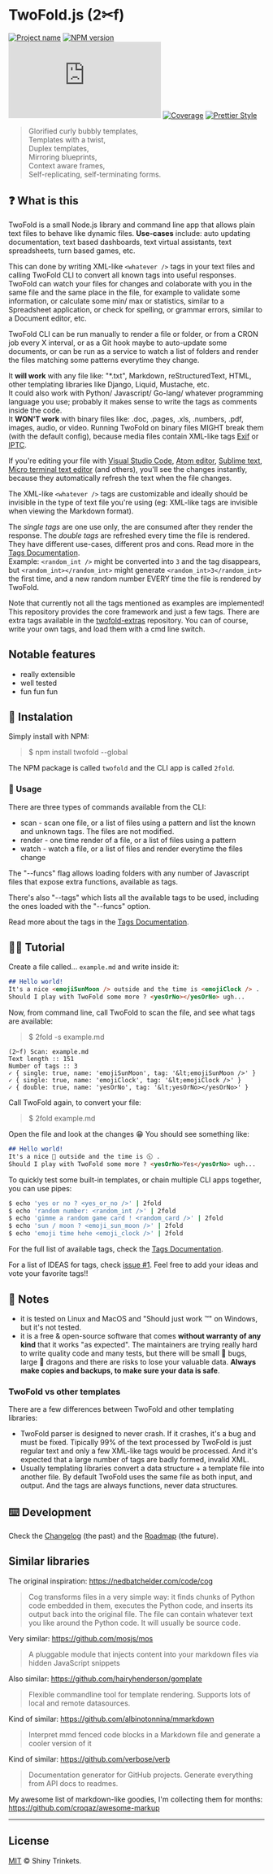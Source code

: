 # TwoFold.js (2✂︎f)

[![Project name][project-img]][project-url]
[![NPM version][npm-img]][npm-url]
[![Build status][build-img]][build-url]
[![Coverage][coverage-img]][coverage-url]
[![Prettier Style][style-img]][style-url]

> Glorified curly bubbly templates,<br />
> Templates with a twist,<br />
> Duplex templates,<br />
> Mirroring blueprints,<br />
> Context aware frames,<br />
> Self-replicating, self-terminating forms.

## ❓ What is this

TwoFold is a small Node.js library and command line app that allows plain text files to behave like dynamic files.
**Use-cases** include: auto updating documentation, text based dashboards, text virtual assistants, text spreadsheets, turn based games, etc.

This can done by writing XML-like `<whatever />` tags in your text files and calling TwoFold CLI to convert all known tags into useful responses. TwoFold can watch your files for changes and colaborate with you in the same file and the same place in the file, for example to validate some information, or calculate some min/ max or statistics, similar to a Spreadsheet application, or check for spelling, or grammar errors, similar to a Document editor, etc.

TwoFold CLI can be run manually to render a file or folder, or from a CRON job every X interval, or as a Git hook maybe to auto-update some documents, or can be run as a service to watch a list of folders and render the files matching some patterns everytime they change.

It **will work** with any file like: "*.txt", Markdown, reStructuredText, HTML, other templating libraries like Django, Liquid, Mustache, etc.<br/>
It could also work with Python/ Javascript/ Go-lang/ whatever programming language you use; probably it makes sense to write the tags as comments inside the code.<br/>
It **WON'T work** with binary files like: .doc, .pages, .xls, .numbers, .pdf, images, audio, or video. Running TwoFold on binary files MIGHT break them (with the default config), because media files contain XML-like tags [Exif](https://en.wikipedia.org/wiki/Exif) or [IPTC](https://en.wikipedia.org/wiki/IPTC_Information_Interchange_Model).

If you're editing your file with [Visual Studio Code](https://github.com/microsoft/vscode), [Atom editor](https://github.com/atom/atom), [Sublime text](https://sublimetext.com), [Micro terminal text editor](https://github.com/zyedidia/micro) (and others), you'll see the changes instantly, because they automatically refresh the text when the file changes.

The XML-like `<whatever />` tags are customizable and ideally should be invisible in the type of text file you're using (eg: XML-like tags are invisible when viewing the Markdown format).

The *single tags* are one use only, the are consumed after they render the response.
The *double tags* are refreshed every time the file is rendered.<br/>
They have different use-cases, different pros and cons. Read more in the [Tags Documentation](/docs/doc-tags.md).<br/>
Example: `<random_int />` might be converted into `3` and the tag disappears, but `<random_int></random_int>` might generate `<random_int>3</random_int>` the first time, and a new random number EVERY time the file is rendered by TwoFold.

Note that currently not all the tags mentioned as examples are implemented!<br/>
This repository provides the core framework and just a few tags. There are extra tags available in the [twofold-extras](https://github.com/ShinyTrinkets/twofold-extras) repository. You can of course, write your own tags, and load them with a cmd line switch.


## Notable features

* really extensible
* well tested
* fun fun fun


## 🔩 Instalation

Simply install with NPM:

> $ npm install twofold --global

The NPM package is called `twofold` and the CLI app is called `2fold`.


### 🔨 Usage

There are three types of commands available from the CLI:

* scan - scan one file, or a list of files using a pattern and list the known and unknown tags. The files are not modified.
* render - one time render of a file, or a list of files using a pattern
* watch - watch a file, or a list of files and render everytime the files change

The "--funcs" flag allows loading folders with any number
of Javascript files that expose extra functions, available as tags.

There's also "--tags" which lists all the available tags to be used,
including the ones loaded with the "--funcs" option.

Read more about the tags in the [Tags Documentation](/docs/doc-tags.md).


## 🚶‍♂️ Tutorial

Create a file called... `example.md` and write inside it:

```md
## Hello world!
It's a nice <emojiSunMoon /> outside and the time is <emojiClock /> .
Should I play with TwoFold some more ? <yesOrNo></yesOrNo> ugh...
```

Now, from command line, call TwoFold to scan the file, and see what tags are available:

> $ 2fold -s example.md

```
(2✂︎f) Scan: example.md
Text length :: 151
Number of tags :: 3
✓ { single: true, name: 'emojiSunMoon', tag: '&lt;emojiSunMoon />' }
✓ { single: true, name: 'emojiClock', tag: '&lt;emojiClock />' }
✓ { double: true, name: 'yesOrNo', tag: '&lt;yesOrNo></yesOrNo>' }
```

Call TwoFold again, to convert your file:

> $ 2fold example.md

Open the file and look at the changes :grin: You should see something like:

```md
## Hello world!
It's a nice 🌙 outside and the time is 🕥 .
Should I play with TwoFold some more ? <yesOrNo>Yes</yesOrNo> ugh...
```

To quickly test some built-in templates, or chain multiple CLI apps together, you can use pipes:

```sh
$ echo 'yes or no ? <yes_or_no />' | 2fold
$ echo 'random number: <random_int />' | 2fold
$ echo 'gimme a random game card ! <random_card />' | 2fold
$ echo 'sun / moon ? <emoji_sun_moon />' | 2fold
$ echo 'emoji time hehe <emoji_clock />' | 2fold
```

For the full list of available tags, check the [Tags Documentation](/docs/doc-tags.md).

For a list of IDEAS for tags, check [issue #1](https://github.com/ShinyTrinkets/twofold.js/issues/1).
Feel free to add your ideas and vote your favorite tags!!


## 📝 Notes

* it is tested on Linux and MacOS and "Should just work ™" on Windows, but it's not tested.
* it is a free & open-source software that comes **without warranty of any kind** that it works "as expected". The maintainers are trying really hard to write quality code and many tests, but there will be small 🐛 bugs, large 🐉 dragons and there are risks to lose your valuable data. **Always make copies and backups, to make sure your data is safe**.


### TwoFold vs other templates

There are a few differences between TwoFold and other templating libraries:

* TwoFold parser is designed to never crash. If it crashes, it's a bug and must be fixed.
  Tipically 99% of the text processed by TwoFold is just regular text and only a few XML-like tags would be processed.
  And it's expected that a large number of tags are badly formed, invalid XML.
* Usually templating libraries convert a data structure + a template file into another file.
  By default TwoFold uses the same file as both input, and output.
  And the tags are always functions, never data structures.


## ⌨️ Development

Check the [Changelog](/docs/Changelog.md) (the past) and the [Roadmap](/docs/Roadmap.md) (the future).


## Similar libraries

The original inspiration: https://nedbatchelder.com/code/cog
> Cog transforms files in a very simple way: it finds chunks of Python code embedded in them, executes the Python code, and inserts its output back into the original file. The file can contain whatever text you like around the Python code. It will usually be source code.

Very similar:
https://github.com/mosjs/mos
> A pluggable module that injects content into your markdown files via hidden JavaScript snippets

Also similar:
https://github.com/hairyhenderson/gomplate
> Flexible commandline tool for template rendering. Supports lots of local and remote datasources.

Kind of similar:
https://github.com/albinotonnina/mmarkdown
> Interpret mmd fenced code blocks in a Markdown file and generate a cooler version of it

Kind of similar:
https://github.com/verbose/verb
> Documentation generator for GitHub projects. Generate everything from API docs to readmes.

My awesome list of markdown-like goodies, I'm collecting them for months:<br/>
https://github.com/croqaz/awesome-markup

-----

## License

[MIT](LICENSE) © Shiny Trinkets.

[project-img]: https://badgen.net/badge/%E2%AD%90/Trinkets/4B0082
[project-url]: https://github.com/ShinyTrinkets
[npm-img]: https://badgen.net/npm/v/twofold?icon=npm&label
[npm-url]: https://npmjs.com/package/twofold
[build-img]: https://badgen.net/travis/ShinyTrinkets/twofold.js
[build-url]: https://travis-ci.org/ShinyTrinkets/twofold.js
[coverage-img]: https://codecov.io/gh/ShinyTrinkets/twofold.js/branch/master/graph/badge.svg
[coverage-url]: https://codecov.io/gh/ShinyTrinkets/twofold.js
[style-img]: https://badgen.net/badge/Code%20style/prettier/f2a
[style-url]: https://prettier.io
